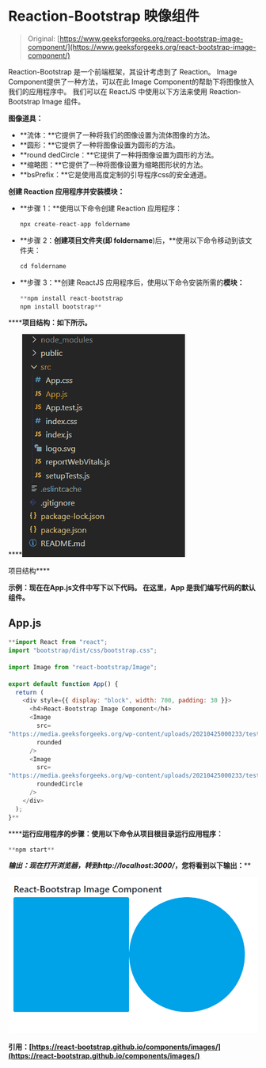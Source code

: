 # Reaction-Bootstrap 映像组件

> Original: [https://www.geeksforgeeks.org/react-bootstrap-image-component/](https://www.geeksforgeeks.org/react-bootstrap-image-component/)

Reaction-Bootstrap 是一个前端框架，其设计考虑到了 Reaction。 Image Component提供了一种方法，可以在此 Image Component的帮助下将图像放入我们的应用程序中。 我们可以在 ReactJS 中使用以下方法来使用 Reaction-Bootstrap Image 组件。

**图像道具：**

*   **流体：**它提供了一种将我们的图像设置为流体图像的方法。
*   **圆形：**它提供了一种将图像设置为圆形的方法。
*   **round dedCircle：**它提供了一种将图像设置为圆形的方法。
*   **缩略图：**它提供了一种将图像设置为缩略图形状的方法。
*   **bsPrefix：**它是使用高度定制的引导程序css的安全通道。

**创建 Reaction 应用程序并安装模块：**

*   **步骤 1：**使用以下命令创建 Reaction 应用程序：

    ```jsx
    npx create-react-app foldername
    ```

*   **步骤 2：**创建项目文件夹(即 foldername**)后，**使用以下命令移动到该文件夹：

    ```jsx
    cd foldername
    ```

*   **步骤 3：**创建 ReactJS 应用程序后，使用以下命令安装所需的****模块：****

    ```jsx
    **npm install react-bootstrap 
    npm install bootstrap**
    ```

******项目结构：**如下所示。****

****![](img/f04ae0d8b722a9fff0bd9bd138b29c23.png)

项目结构**** 

******示例：**现在在**App.js**文件中写下以下代码。 在这里，App 是我们编写代码的默认组件。****

## ****App.js****

```jsx
**import React from "react";
import "bootstrap/dist/css/bootstrap.css";

import Image from "react-bootstrap/Image";

export default function App() {
  return (
    <div style={{ display: "block", width: 700, padding: 30 }}>
      <h4>React-Bootstrap Image Component</h4>
      <Image
        src=
"https://media.geeksforgeeks.org/wp-content/uploads/20210425000233/test-300x297.png"
        rounded
      />
      <Image
        src=
"https://media.geeksforgeeks.org/wp-content/uploads/20210425000233/test-300x297.png"
        roundedCircle
      />
    </div>
  );
}**
```

******运行应用程序的步骤：**使用以下命令从项目根目录运行应用程序：****

```jsx
**npm start**
```

******输出：**现在打开浏览器，转到***http://localhost:3000/***，您将看到以下输出：****

****![](img/4e8226936119ce8310ded0bc7aeba75e.png)****

******引用：**[https://react-bootstrap.github.io/components/images/](https://react-bootstrap.github.io/components/images/)****